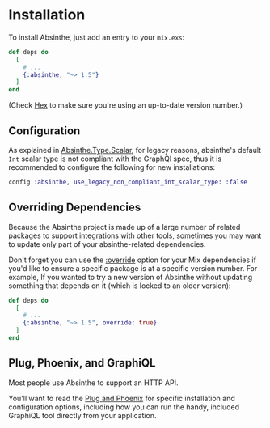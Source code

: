 # Installation

To install Absinthe, just add an entry to your `mix.exs`:

``` elixir
def deps do
  [
    # ...
    {:absinthe, "~> 1.5"}
  ]
end
```

(Check [Hex](https://hex.pm/packages/absinthe) to make sure you're using an up-to-date version number.)

## Configuration

As explained in [Absinthe.Type.Scalar](Absinthe.Type.Scalar.html), for legacy reasons, absinthe's default `Int` scalar type is not compliant with the GraphQl spec, thus it is recommended to configure the following for new installations:

```elixir
config :absinthe, use_legacy_non_compliant_int_scalar_type: :false
```

## Overriding Dependencies

Because the Absinthe project is made up of a large number of related packages to support integrations with other tools, sometimes you may want to update only part of your absinthe-related dependencies.

Don't forget you can use the [:override](https://hexdocs.pm/mix/Mix.Tasks.Deps.html#module-dependency-definition-options) option for your Mix dependencies if you'd like to ensure a specific package is at a specific version number. For example, If you wanted to try a new version of Absinthe without updating something that depends on it (which is locked to an older version):

``` elixir
def deps do
  [
    # ...
    {:absinthe, "~> 1.5", override: true}
  ]
end
```

## Plug, Phoenix, and GraphiQL

Most people use Absinthe to support an HTTP API.

You'll want to read the [Plug and Phoenix](plug-phoenix.md) for specific installation and configuration options, including how you can run the handy, included GraphiQL tool directly from your application.
